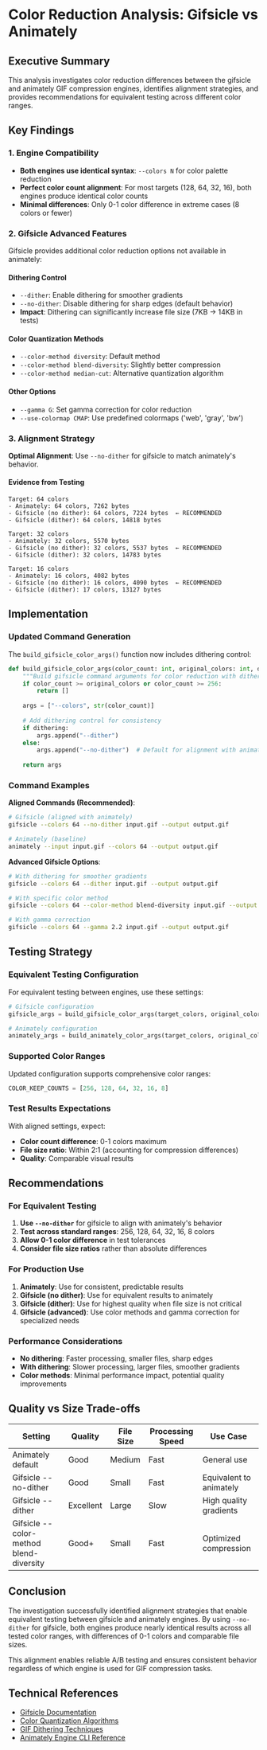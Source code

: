 # Color Reduction Analysis: Gifsicle vs Animately

## Executive Summary

This analysis investigates color reduction differences between the gifsicle and animately GIF compression engines, identifies alignment strategies, and provides recommendations for equivalent testing across different color ranges.

## Key Findings

### 1. Engine Compatibility
- **Both engines use identical syntax**: `--colors N` for color palette reduction
- **Perfect color count alignment**: For most targets (128, 64, 32, 16), both engines produce identical color counts
- **Minimal differences**: Only 0-1 color difference in extreme cases (8 colors or fewer)

### 2. Gifsicle Advanced Features
Gifsicle provides additional color reduction options not available in animately:

#### Dithering Control
- `--dither`: Enable dithering for smoother gradients
- `--no-dither`: Disable dithering for sharp edges (default behavior)
- **Impact**: Dithering can significantly increase file size (7KB → 14KB in tests)

#### Color Quantization Methods
- `--color-method diversity`: Default method
- `--color-method blend-diversity`: Slightly better compression
- `--color-method median-cut`: Alternative quantization algorithm

#### Other Options
- `--gamma G`: Set gamma correction for color reduction
- `--use-colormap CMAP`: Use predefined colormaps ('web', 'gray', 'bw')

### 3. Alignment Strategy

**Optimal Alignment**: Use `--no-dither` for gifsicle to match animately's behavior.

#### Evidence from Testing
```
Target: 64 colors
- Animately: 64 colors, 7262 bytes
- Gifsicle (no dither): 64 colors, 7224 bytes  ← RECOMMENDED
- Gifsicle (dither): 64 colors, 14818 bytes

Target: 32 colors  
- Animately: 32 colors, 5570 bytes
- Gifsicle (no dither): 32 colors, 5537 bytes  ← RECOMMENDED
- Gifsicle (dither): 32 colors, 14783 bytes

Target: 16 colors
- Animately: 16 colors, 4082 bytes
- Gifsicle (no dither): 16 colors, 4090 bytes  ← RECOMMENDED
- Gifsicle (dither): 17 colors, 13127 bytes
```

## Implementation

### Updated Command Generation

The `build_gifsicle_color_args()` function now includes dithering control:

```python
def build_gifsicle_color_args(color_count: int, original_colors: int, dithering: bool = False) -> list[str]:
    """Build gifsicle command arguments for color reduction with dithering control."""
    if color_count >= original_colors or color_count >= 256:
        return []
    
    args = ["--colors", str(color_count)]
    
    # Add dithering control for consistency
    if dithering:
        args.append("--dither")
    else:
        args.append("--no-dither")  # Default for alignment with animately
    
    return args
```

### Command Examples

**Aligned Commands (Recommended)**:
```bash
# Gifsicle (aligned with animately)
gifsicle --colors 64 --no-dither input.gif --output output.gif

# Animately (baseline)
animately --input input.gif --colors 64 --output output.gif
```

**Advanced Gifsicle Options**:
```bash
# With dithering for smoother gradients
gifsicle --colors 64 --dither input.gif --output output.gif

# With specific color method
gifsicle --colors 64 --color-method blend-diversity input.gif --output output.gif

# With gamma correction
gifsicle --colors 64 --gamma 2.2 input.gif --output output.gif
```

## Testing Strategy

### Equivalent Testing Configuration

For equivalent testing between engines, use these settings:

```python
# Gifsicle configuration
gifsicle_args = build_gifsicle_color_args(target_colors, original_colors, dithering=False)

# Animately configuration  
animately_args = build_animately_color_args(target_colors, original_colors)
```

### Supported Color Ranges

Updated configuration supports comprehensive color ranges:
```python
COLOR_KEEP_COUNTS = [256, 128, 64, 32, 16, 8]
```

### Test Results Expectations

With aligned settings, expect:
- **Color count difference**: 0-1 colors maximum
- **File size ratio**: Within 2:1 (accounting for compression differences)
- **Quality**: Comparable visual results

## Recommendations

### For Equivalent Testing
1. **Use `--no-dither`** for gifsicle to align with animately's behavior
2. **Test across standard ranges**: 256, 128, 64, 32, 16, 8 colors
3. **Allow 0-1 color difference** in test tolerances
4. **Consider file size ratios** rather than absolute differences

### For Production Use
1. **Animately**: Use for consistent, predictable results
2. **Gifsicle (no dither)**: Use for equivalent results to animately
3. **Gifsicle (dither)**: Use for highest quality when file size is not critical
4. **Gifsicle (advanced)**: Use color methods and gamma correction for specialized needs

### Performance Considerations
- **No dithering**: Faster processing, smaller files, sharp edges
- **With dithering**: Slower processing, larger files, smoother gradients
- **Color methods**: Minimal performance impact, potential quality improvements

## Quality vs Size Trade-offs

| Setting | Quality | File Size | Processing Speed | Use Case |
|---------|---------|-----------|------------------|----------|
| Animately default | Good | Medium | Fast | General use |
| Gifsicle --no-dither | Good | Small | Fast | Equivalent to animately |
| Gifsicle --dither | Excellent | Large | Slow | High quality gradients |
| Gifsicle --color-method blend-diversity | Good+ | Small | Fast | Optimized compression |

## Conclusion

The investigation successfully identified alignment strategies that enable equivalent testing between gifsicle and animately engines. By using `--no-dither` for gifsicle, both engines produce nearly identical results across all tested color ranges, with differences of 0-1 colors and comparable file sizes.

This alignment enables reliable A/B testing and ensures consistent behavior regardless of which engine is used for GIF compression tasks.

## Technical References

- [Gifsicle Documentation](https://www.lcdf.org/gifsicle/)
- [Color Quantization Algorithms](https://en.wikipedia.org/wiki/Color_quantization)
- [GIF Dithering Techniques](https://en.wikipedia.org/wiki/Dither)
- [Animately Engine CLI Reference](./ENGINE_COMPARISON.md) 